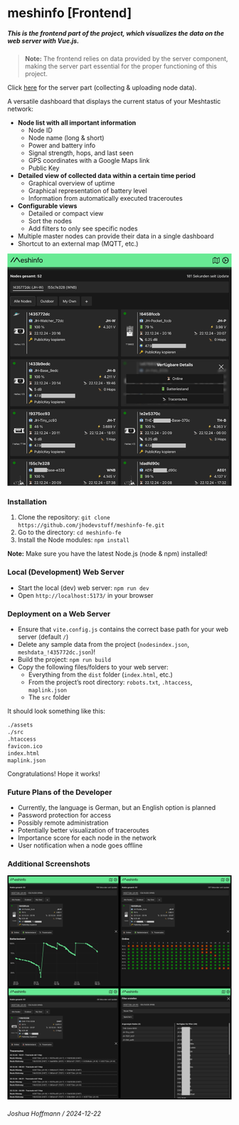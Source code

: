 # meshinfo [Frontend]
##### This is the frontend part of the project, which visualizes the data on the web server with Vue.js.
> **Note:** The frontend relies on data provided by the server component, making the server part essential for the proper functioning of this project.

Click [here](https://github.com/jhodevstuff/meshinfo) for the server part (collecting & uploading node data).

A versatile dashboard that displays the current status of your Meshtastic network:

- **Node list with all important information**
  - Node ID
  - Node name (long & short)
  - Power and battery info
  - Signal strength, hops, and last seen
  - GPS coordinates with a Google Maps link
  - Public Key
- **Detailed view of collected data within a certain time period**
  - Graphical overview of uptime
  - Graphical representation of battery level
  - Information from automatically executed traceroutes
- **Configurable views**
  - Detailed or compact view
  - Sort the nodes
  - Add filters to only see specific nodes
- Multiple master nodes can provide their data in a single dashboard
- Shortcut to an external map (MQTT, etc.)

![screenshot](screenshots/screenshot-1.jpg)

### Installation
1. Clone the repository: `git clone https://github.com/jhodevstuff/meshinfo-fe.git`
2. Go to the directory: `cd meshinfo-fe`
3. Install the Node modules: `npm install`

**Note:** Make sure you have the latest Node.js (node & npm) installed!

### Local (Development) Web Server
- Start the local (dev) web server: `npm run dev`
- Open `http://localhost:5173/` in your browser

### Deployment on a Web Server
- Ensure that `vite.config.js` contains the correct base path for your web server (default `/`)
- Delete any sample data from the project (`nodesindex.json`, `meshdata_!435772dc.json`)!
- Build the project: `npm run build`
- Copy the following files/folders to your web server:
  - Everything from the `dist` folder (`index.html`, etc.)
  - From the project’s root directory: `robots.txt`, `.htaccess`, `maplink.json`
  - The `src` folder

It should look something like this:

```
./assets
./src
.htaccess
favicon.ico
index.html
maplink.json
```

Congratulations! Hope it works!

### Future Plans of the Developer
- Currently, the language is German, but an English option is planned
- Password protection for access
- Possibly remote administration
- Potentially better visualization of traceroutes
- Importance score for each node in the network
- User notification when a node goes offline

### Additional Screenshots

![screenshot](screenshots/screenshots.jpg)

###### Joshua Hoffmann / 2024-12-22